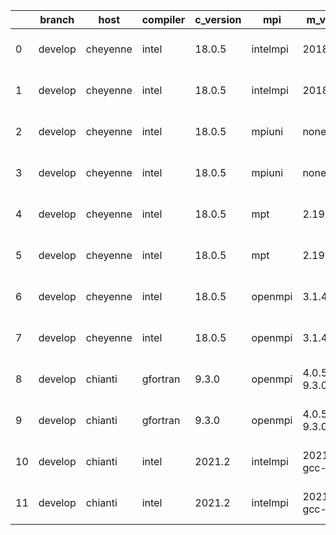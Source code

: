 |    | branch   | host     | compiler   | c_version   | mpi      | m_version          | o_g   | os    | build   |   u_pass |   u_fail |   s_pass |   s_fail |   e_pass |   e_fail |   nuopc_pass |   nuopc_fail | hash                 | git_hash                                 | modified            |
|----|----------|----------|------------|-------------|----------|--------------------|-------|-------|---------|----------|----------|----------|----------|----------|----------|--------------|--------------|----------------------|------------------------------------------|---------------------|
|  0 | develop  | cheyenne | intel      | 18.0.5      | intelmpi | 2018.4.274         | O     | Linux | Pass    |    13685 |        0 |       49 |        0 |       80 |        0 |           50 |            0 | v8.3.0b08-1-gd4bb168 | 7af543ad9c81747414e3bd4809018f00a34302cd | 02/24/2022_18:16:28 |
|  1 | develop  | cheyenne | intel      | 18.0.5      | intelmpi | 2018.4.274         | g     | Linux | Pass    |    13685 |        0 |       49 |        0 |       80 |        0 |           50 |            0 | v8.3.0b08-1-gd4bb168 | 7af543ad9c81747414e3bd4809018f00a34302cd | 02/24/2022_18:16:28 |
|  2 | develop  | cheyenne | intel      | 18.0.5      | mpiuni   | none               | O     | Linux | Pass    |    12158 |        0 |        8 |        0 |       43 |        0 |            0 |           50 | v8.3.0b08-1-gd4bb168 | 7af543ad9c81747414e3bd4809018f00a34302cd | 02/24/2022_18:16:28 |
|  3 | develop  | cheyenne | intel      | 18.0.5      | mpiuni   | none               | g     | Linux | Pass    |    12158 |        0 |        8 |        0 |       43 |        0 |            0 |           50 | v8.3.0b08-1-gd4bb168 | 7af543ad9c81747414e3bd4809018f00a34302cd | 02/24/2022_18:16:28 |
|  4 | develop  | cheyenne | intel      | 18.0.5      | mpt      | 2.19               | O     | Linux | Pass    |    13685 |        0 |       49 |        0 |       80 |        0 |           50 |            0 | v8.3.0b08-1-gd4bb168 | 7af543ad9c81747414e3bd4809018f00a34302cd | 02/24/2022_18:16:28 |
|  5 | develop  | cheyenne | intel      | 18.0.5      | mpt      | 2.19               | g     | Linux | Pass    |    13685 |        0 |       49 |        0 |       80 |        0 |           50 |            0 | v8.3.0b08-1-gd4bb168 | 7af543ad9c81747414e3bd4809018f00a34302cd | 02/24/2022_18:16:28 |
|  6 | develop  | cheyenne | intel      | 18.0.5      | openmpi  | 3.1.4              | O     | Linux | Pass    |    13685 |        0 |       49 |        0 |       80 |        0 |           50 |            0 | v8.3.0b08-1-gd4bb168 | 7af543ad9c81747414e3bd4809018f00a34302cd | 02/24/2022_18:16:28 |
|  7 | develop  | cheyenne | intel      | 18.0.5      | openmpi  | 3.1.4              | g     | Linux | Pass    |    13685 |        0 |       49 |        0 |       80 |        0 |           50 |            0 | v8.3.0b08-1-gd4bb168 | 7af543ad9c81747414e3bd4809018f00a34302cd | 02/24/2022_18:16:28 |
|  8 | develop  | chianti  | gfortran   | 9.3.0       | openmpi  | 4.0.5-gcc-9.3.0    | O     | Linux | Pass    |    13685 |        0 |       49 |        0 |       80 |        0 |           44 |            6 | v8.3.0b08-1-gd4bb168 | e2f3b7b63bbe21d5e9ae738df960312bba12674b | 02/24/2022_18:02:00 |
|  9 | develop  | chianti  | gfortran   | 9.3.0       | openmpi  | 4.0.5-gcc-9.3.0    | g     | Linux | Pass    |    13685 |        0 |       49 |        0 |       80 |        0 |           44 |            6 | v8.3.0b08-1-gd4bb168 | 27d9754ec96e0d2a42c759cd5f94c88f96e63f8e | 02/24/2022_18:02:00 |
| 10 | develop  | chianti  | intel      | 2021.2      | intelmpi | 2021.2.0-gcc-9.3.0 | O     | Linux | Pass    |    13685 |        0 |       49 |        0 |       80 |        0 |           44 |            6 | v8.3.0b08-1-gd4bb168 | a8036cb8329d02be16d669231742995ea5833c05 | 02/24/2022_18:02:00 |
| 11 | develop  | chianti  | intel      | 2021.2      | intelmpi | 2021.2.0-gcc-9.3.0 | g     | Linux | Pass    |    13685 |        0 |       49 |        0 |       80 |        0 |           44 |            6 | v8.3.0b08-1-gd4bb168 | 3bc489585c58027a5a3618b73998fc2a2a2d9311 | 02/24/2022_18:02:00 |